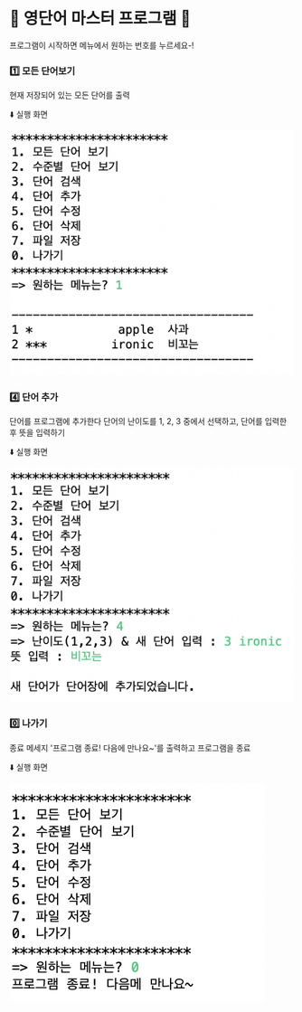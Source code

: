 📖 영단어 마스터 프로그램 📖
=======================

프로그램이 시작하면 메뉴에서 원하는 번호를 누르세요-!

### 1️⃣ 모든 단어보기
현재 저장되어 있는 모든 단어를 출력

⬇️ 실행 화면

![Alt text](./screenshot/1모든단어보기.png)

### 4️⃣ 단어 추가
단어를 프로그램에 추가한다
단어의 난이도를 1, 2, 3 중에서 선택하고, 단어를 입력한 후 뜻을 입력하기

⬇️ 실행 화면

![Alt text](./screenshot/4단어추가.png)

### 0️⃣ 나가기
종료 메세지 '프로그램 종료! 다음에 만나요~'를 출력하고 프로그램을 종료

⬇️ 실행 화면

![Alt text](./screenshot/0나가기.png)
